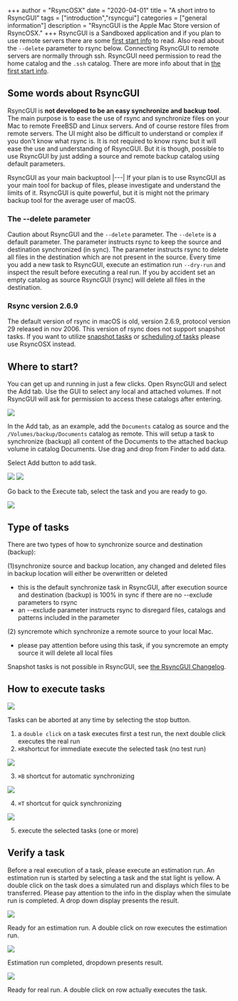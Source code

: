 +++
author = "RsyncOSX"
date = "2020-04-01"
title =  "A short intro to RsyncGUI"
tags = ["introduction","rsyncgui"]
categories = ["general information"]
description = "RsyncGUI is the Apple Mac Store version of RsyncOSX."
+++
RsyncGUI is a Sandboxed application and if you plan to use remote servers there are some [first start info](/post/rsyncguifirststart) to read. Also read about the `--delete` parameter to rsync below. Connecting RsyncGUI to remote servers are normally through ssh. RsyncGUI need permission to read the home catalog and the `.ssh` catalog. There are more info about that in [the first start info](/post/rsyncguifirststart).

## Some words about RsyncGUI

RsyncGUI is **not developed to be an easy synchronize and backup tool**. The main purpose is to ease the use of rsync and synchronize files on your Mac to remote FreeBSD and Linux servers. And of course restore files from remote servers. The UI might also be difficult to understand or complex if you don't know what rsync is. It is not required to know rsync but it will ease the use and understanding of RsyncGUI. But it is though, possible to use RsyncGUI by just adding a source and remote backup catalog using default parameters.

RsyncGUI as your main backuptool
|---|
If your plan is to use RsyncGUI as your main tool for backup of files, please investigate and understand the limits of it. RsyncGUI is quite powerful, but it is might not the primary backup tool for the average user of macOS.


### The --delete parameter

Caution about RsyncGUI and the `--delete` parameter. The `--delete` is a default parameter. The parameter instructs
rsync to keep the source and destination synchronized (in sync). The parameter instructs rsync to delete all files in the destination which are not present in the source. Every time you add a new task to RsyncGUI, execute an estimation run `--dry-run` and inspect the result before executing a real run. If you by accident set an empty catalog as source RsyncGUI (rsync) will delete all files in the destination.

### Rsync version 2.6.9

The default version of rsync in macOS is old, version 2.6.9, protocol version 29 released in nov 2006. This version of rsync does not support snapshot tasks. If you want to utilize [snapshot tasks](/post/snapshots) or [scheduling of tasks](/post/scheduletasks/) please use RsyncOSX instead.

## Where to start?

You can get up and running in just a few clicks. Open RsyncGUI and select the Add tab. Use the GUI to select any local and attached volumes. If not RsyncGUI will ask for permission to access these catalogs after entering.

![](/images/RsyncOSX/master/intro/main1.png)

In the Add tab, as an example, add the `Documents` catalog as source and the `/Volumes/backup/Documents` catalog as remote. This will setup a task to synchronize (backup) all content of the Documents to the attached backup volume in catalog Documents. Use drag and drop from Finder to add data.

Select Add button to add task.

![](/images/RsyncOSX/master/intro/main2.png)
![](/images/RsyncOSX/master/intro/main3.png)

Go back to the Execute tab, select the task and you are ready to go.

![](/images/RsyncOSX/master/intro/main4.png)

## Type of tasks

There  are two types of how to synchronize source and destination (backup):

(1)synchronize source and backup location, any changed and deleted files in backup location will either be overwritten or deleted
  - this is the default synchronize task in RsyncGUI, after execution source and destination (backup) is 100% in sync if there are no --exclude parameters to rsync
  - an --exclude parameter instructs rsync to disregard files, catalogs and patterns included in the parameter

(2) syncremote which synchronize a remote source to your local Mac.
  - please pay attention before using this task, if you syncremote an empty source it will delete all local files

Snapshot tasks is not possible in RsyncGUI, see [the RsyncGUI Changelog](/post/rsyncguichangelog).

## How to execute tasks

![](/images/RsyncOSX/master/intro/menu1.png)

Tasks can be aborted at any time by selecting the stop button.

1. a `double click` on a task executes first a test run, the next double click executes the real run
2. `⌘R`shortcut for immediate execute the selected task (no test run)

![](/images/RsyncOSX/master/intro/menu4.png)

3. `⌘B` shortcut for automatic synchronizing

![](/images/RsyncOSX/master/intro/menu2.png)

4. `⌘T` shortcut for quick synchronizing

![](/images/RsyncOSX/master/intro/menu3.png)

5. execute the selected tasks (one or more)

## Verify a task

Before a real execution of a task, please execute an estimation run. An estimation run is started by selecting a task and the stat light is yellow. A double click on the task does a simulated run and displays which files to be transferred. Please pay attention to the info in the display when the simulate run is completed. A drop down display presents the result.

![](/images/RsyncOSX/master/intro/simulate.png)

Ready for an estimation run. A double click on row executes the estimation run.

![](/images/RsyncOSX/master/intro/display.png)

Estimation run completed, dropdown presents result.

![](/images/RsyncOSX/master/intro/realrun.png)

Ready for real run. A double click on row actually executes the task.
